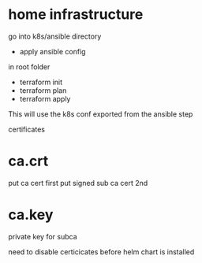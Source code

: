 # home infrastructure

go into k8s/ansible directory

- apply ansible config

in root folder

- terraform init
- terraform plan
- terraform apply

This will use the k8s conf exported from the ansible step



certificates

ca.crt
===========
put ca cert first
put signed sub ca cert 2nd

ca.key
=============
private key for subca


need to disable certicicates before helm chart is installed
